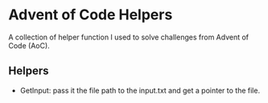 # Advent of Code Helpers

A collection of helper function I used to solve challenges from Advent of Code (AoC).

## Helpers

- GetInput: pass it the file path to the input.txt and get a pointer to the file.
